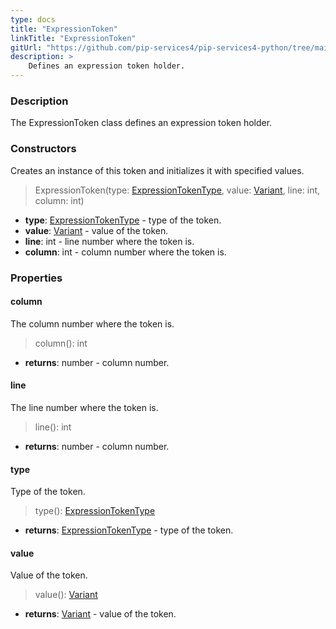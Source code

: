 ```yaml
---
type: docs
title: "ExpressionToken"
linkTitle: "ExpressionToken"
gitUrl: "https://github.com/pip-services4/pip-services4-python/tree/main/pip-services4-expressions-python"
description: > 
    Defines an expression token holder.
---
```


### Description

The ExpressionToken class defines an expression token holder.


### Constructors
Creates an instance of this token and initializes it with specified values.

> ExpressionToken(type: [ExpressionTokenType](../expression_token_type), value: [Variant](../../../variants/variant), line: int, column: int)

- **type**: [ExpressionTokenType](../expression_token_type) - type of the token.
- **value**: [Variant](../../../variants/variant) - value of the token.
- **line**: int - line number where the token is.
- **column**: int - column number where the token is.


### Properties

#### column
The column number where the token is.

> column(): int

- **returns**: number - column number.

#### line
The line number where the token is.

> line(): int

- **returns**: number - column number.

#### type
Type of the token.

> type(): [ExpressionTokenType](../expression_token_type)

- **returns**: [ExpressionTokenType](../expression_token_type) - type of the token.

#### value
Value of the token.

> value(): [Variant](../../../variants/variant)

- **returns**: [Variant](../../../variants/variant) - value of the token.


